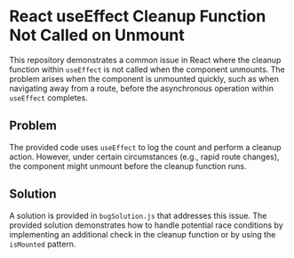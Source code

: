 # React useEffect Cleanup Function Not Called on Unmount

This repository demonstrates a common issue in React where the cleanup function within `useEffect` is not called when the component unmounts.  The problem arises when the component is unmounted quickly, such as when navigating away from a route, before the asynchronous operation within `useEffect` completes.

## Problem

The provided code uses `useEffect` to log the count and perform a cleanup action. However, under certain circumstances (e.g., rapid route changes), the component might unmount before the cleanup function runs.

## Solution

A solution is provided in `bugSolution.js` that addresses this issue.  The provided solution demonstrates how to handle potential race conditions by implementing an additional check in the cleanup function or by using the `isMounted` pattern.